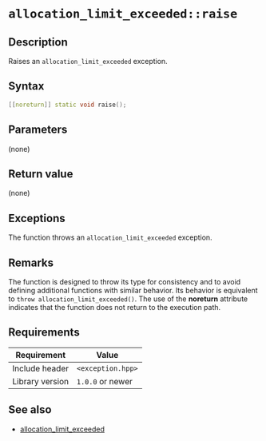 # `allocation_limit_exceeded::raise`

## Description

Raises an `allocation_limit_exceeded` exception.

## Syntax

```cpp
[[noreturn]] static void raise();
```

## Parameters

(none)

## Return value

(none)

## Exceptions

The function throws an `allocation_limit_exceeded` exception.

## Remarks

The function is designed to throw its type for consistency and to avoid defining additional functions with similar behavior. Its behavior is
equivalent to `throw allocation_limit_exceeded()`. The use of the **noreturn** attribute indicates that the function does not return to the
execution path.

## Requirements

| Requirement     | Value             |
|-----------------|-------------------|
| Include header  | `<exception.hpp>` |
| Library version | `1.0.0` or newer  |

## See also

- [allocation_limit_exceeded](allocation_limit_exceeded.md)